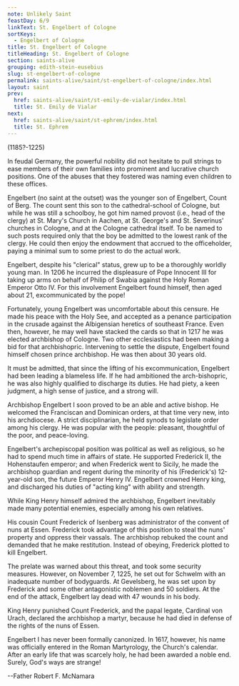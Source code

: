 ```yaml
---
note: Unlikely Saint
feastDay: 6/9
linkText: St. Engelbert of Cologne
sortKeys:
  - Engelbert of Cologne
title: St. Engelbert of Cologne
titleHeading: St. Engelbert of Cologne
section: saints-alive
grouping: edith-stein-eusebius
slug: st-engelbert-of-cologne
permalink: saints-alive/saint/st-engelbert-of-cologne/index.html
layout: saint
prev:
  href: saints-alive/saint/st-emily-de-vialar/index.html
  title: St. Emily de Vialar
next:
  href: saints-alive/saint/st-ephrem/index.html
  title: St. Ephrem
---
```

(1185?-1225)

In feudal Germany, the powerful nobility did not hesitate to pull strings to ease members of their own families into prominent and lucrative church positions. One of the abuses that they fostered was naming even children to these offices.

Engelbert (no saint at the outset) was the younger son of Engelbert, Count of Berg. The count sent this son to the cathedral-school of Cologne, but while he was still a schoolboy, he got him named provost (i.e., head of the clergy) at St. Mary's Church in Aachen, at St. George's and St. Severinus' churches in Cologne, and at the Cologne cathedral itself. To be named to such posts required only that the boy be admitted to the lowest rank of the clergy. He could then enjoy the endowment that accrued to the officeholder, paying a minimal sum to some priest to do the actual work.

Engelbert, despite his "clerical" status, grew up to be a thoroughly worldly young man. In 1206 he incurred the displeasure of Pope Innocent III for taking up arms on behalf of Philip of Swabia against the Holy Roman Emperor Otto IV. For this involvement Engelbert found himself, then aged about 21, excommunicated by the pope!

Fortunately, young Engelbert was uncomfortable about this censure. He made his peace with the Holy See, and accepted as a penance participation in the crusade against the Albigensian heretics of southeast France. Even then, however, he may well have stacked the cards so that in 1217 he was elected archbishop of Cologne. Two other ecclesiastics had been making a bid for that archbishopric. Intervening to settle the dispute, Engelbert found himself chosen prince archbishop. He was then about 30 years old.

It must be admitted, that since the lifting of his excommunication, Engelbert had been leading a blameless life. If he had ambitioned the arch-bishopric, he was also highly qualified to discharge its duties. He had piety, a keen judgment, a high sense of justice, and a strong will.

Archbishop Engelbert I soon proved to be an able and active bishop. He welcomed the Franciscan and Dominican orders, at that time very new, into his archdiocese. A strict disciplinarian, he held synods to legislate order among his clergy. He was popular with the people: pleasant, thoughtful of the poor, and peace-loving.

Engelbert's archepiscopal position was political as well as religious, so he had to spend much time in affairs of state. He supported Frederick II, the Hohenstaufen emperor; and when Frederick went to Sicily, he made the archbishop guardian and regent during the minority of his (Frederick's) 12-year-old son, the future Emperor Henry IV. Engelbert crowned Henry king, and discharged his duties of "acting king" with ability and strength.

While King Henry himself admired the archbishop, Engelbert inevitably made many potential enemies, especially among his own relatives.

His cousin Count Frederick of Isenberg was administrator of the convent of nuns at Essen. Frederick took advantage of this position to steal the nuns' property and oppress their vassals. The archbishop rebuked the count and demanded that he make restitution. Instead of obeying, Frederick plotted to kill Engelbert.

The prelate was warned about this threat, and took some security measures. However, on November 7, 1225, he set out for Schwelm with an inadequate number of bodyguards. At Gevelsberg, he was set upon by Frederick and some other antagonistic noblemen and 50 soldiers. At the end of the attack, Engelbert lay dead with 47 wounds in his body.

King Henry punished Count Frederick, and the papal legate, Cardinal von Urach, declared the archbishop a martyr, because he had died in defense of the rights of the nuns of Essen.

Engelbert I has never been formally canonized. In 1617, however, his name was officially entered in the Roman Martyrology, the Church's calendar. After an early life that was scarcely holy, he had been awarded a noble end. Surely, God's ways are strange!

\--Father Robert F. McNamara